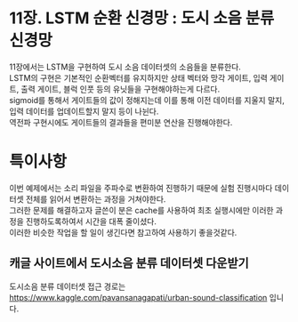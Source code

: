 # 11장. LSTM 순환 신경망 : 도시 소음 분류 신경망
11장에서는 LSTM을 구현하여 도시 소음 데이터셋의 소음들을 분류한다.  
LSTM의 구현은 기본적인 순환벡터를 유지하지만 상태 벡터와 망각 게이트, 입력 게이트, 출력 게이트, 블럭 인풋 등의 유닛들을 구현해야하는게 다르다.  
sigmoid를 통해서 게이트들의 값이 정해지는데 이를 통해 이전 데이터를 지울지 말지, 입력 데이터를 업데이트할지 말지 등이 나뉜다.  
역전파 구현시에도 게이트들의 결과들을 편미분 연산을 진행해야한다.  

# 특이사항  
이번 예제에서는 소리 파일을 주파수로 변환하여 진행하기 때문에 실험 진행시마다 데이터셋 전체를 읽어서 변환하는 과정을 거쳐야한다.  
그러한 문제를 해결하고자 글쓴이 분은 cache를 사용하여 최초 실행시에만 이러한 과정을 진행하도록하여서 시간을 대폭 줄이셨다.  
이러한 비슷한 작업을 할 일이 생긴다면 참고하여 사용하기 좋을것같다.


## 캐글 사이트에서 도시소음 분류 데이터셋 다운받기
도시소음 분류 데이터셋 접근 경로는 https://www.kaggle.com/pavansanagapati/urban-sound-classification 입니다.



